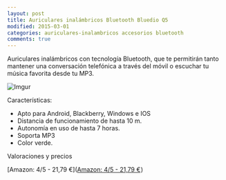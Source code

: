 ```yaml
---
layout: post
title: Auriculares inalámbricos Bluetooth Bluedio Q5
modified: 2015-03-01
categories: auriculares-inalambricos accesorios bluetooth
comments: true
---
```


Auriculares inalámbricos con tecnología Bluetooth, que te permitirán tanto mantener una conversación telefónica a través del móvil o escuchar tu música favorita desde tu MP3.

![Imgur](http://i.imgur.com/bg4oD4n.jpg?1 "Auriculares inalambricos")

Características:

 - Apto para Android, Blackberry, Windows e IOS
 - Distancia de funcionamiento de hasta 10 m.
 - Autonomía en uso de hasta 7 horas.
 - Soporta MP3
 - Color verde.

Valoraciones y precios

[Amazon: 4/5 - 21,79 €](<a href="http://www.amazon.es/gp/product/B00Q3TJNHI/ref=as_li_qf_sp_asin_tl?ie=UTF8&camp=3626&creative=24790&creativeASIN=B00Q3TJNHI&linkCode=as2&tag=musicap3-21">Amazon: 4/5 - 21,79 €</a><img src="http://ir-es.amazon-adsystem.com/e/ir?t=musicap3-21&l=as2&o=30&a=B00Q3TJNHI" width="1" height="1" border="0" alt="" style="border:none !important; margin:0px !important;" />) 
